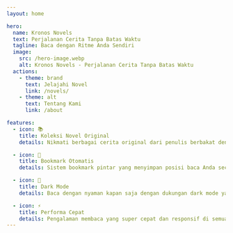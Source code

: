 ```yaml
---
layout: home

hero:
  name: Kronos Novels
  text: Perjalanan Cerita Tanpa Batas Waktu
  tagline: Baca dengan Ritme Anda Sendiri
  image:
    src: /hero-image.webp
    alt: Kronos Novels - Perjalanan Cerita Tanpa Batas Waktu
  actions:
    - theme: brand
      text: Jelajahi Novel
      link: /novels/
    - theme: alt
      text: Tentang Kami
      link: /about

features:
  - icon: 📚
    title: Koleksi Novel Original
    details: Nikmati berbagai cerita original dari penulis berbakat dengan genre yang beragam.

  - icon: 🔖
    title: Bookmark Otomatis
    details: Sistem bookmark pintar yang menyimpan posisi baca Anda secara otomatis di setiap chapter.

  - icon: 🌙
    title: Dark Mode
    details: Baca dengan nyaman kapan saja dengan dukungan dark mode yang elegan.

  - icon: ⚡
    title: Performa Cepat
    details: Pengalaman membaca yang super cepat dan responsif di semua perangkat.
---
```


<style>
.VPFeature {
  background: var(--vp-c-bg-soft);
  border: 2px solid transparent;
  transition: all 0.3s ease;
}

.VPFeature:hover {
  border-color: var(--kn-primary);
  transform: translateY(-4px);
}

.VPImage.image-src {
  max-width: 400px;
  margin: 0 auto;
  border-radius: 24px;
  box-shadow: 0 20px 60px rgba(62, 175, 124, 0.2);
  transition: transform 0.3s ease, box-shadow 0.3s ease;
}

.VPImage.image-src:hover {
  transform: scale(1.02);
  box-shadow: 0 25px 80px rgba(62, 175, 124, 0.3);
}

@media (max-width: 768px) {
  .VPImage.image-src {
    max-width: 100%;
    border-radius: 16px;
  }
}
</style>
